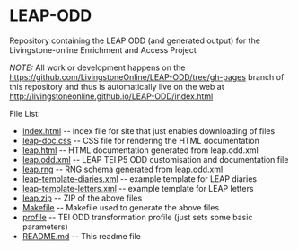 LEAP-ODD
========

Repository containing the LEAP ODD (and generated output) for the Livingstone-online Enrichment and Access Project

*NOTE:* All work or development happens on the https://github.com/LivingstoneOnline/LEAP-ODD/tree/gh-pages branch of this repository and thus is automatically live on the web at http://livingstoneonline.github.io/LEAP-ODD/index.html

File List:
* [index.html](http://livingstoneonline.github.io/LEAP-ODD/index.html) -- index file for site that just enables downloading of files 
* [leap-doc.css](http://livingstoneonline.github.io/LEAP-ODD/leap-doc.css) -- CSS file for rendering the HTML documentation
* [leap.html](http://livingstoneonline.github.io/LEAP-ODD/leap.html) -- HTML documentation generated from leap.odd.xml
* [leap.odd.xml](http://livingstoneonline.github.io/LEAP-ODD/leap.odd.xml) -- LEAP TEI P5 ODD customisation and documentation file
* [leap.rng](http://livingstoneonline.github.io/LEAP-ODD/leap.rng) -- RNG schema generated from leap.odd.xml
* [leap-template-diaries.xml](http://livingstoneonline.github.io/LEAP-ODD/leap-template-diaries.xml) -- example template for LEAP diaries
* [leap-template-letters.xml](http://livingstoneonline.github.io/LEAP-ODD/leap-template-letters.xml) -- example template for LEAP letters
* [leap.zip](http://livingstoneonline.github.io/LEAP-ODD/leap.zip) -- ZIP of the above files
* [Makefile](http://livingstoneonline.github.io/LEAP-ODD/Makefile) -- Makefile used to generate the above files
* [profile](http://livingstoneonline.github.io/LEAP-ODD/profile) -- TEI ODD transformation profile (just sets some basic parameters)
* [README.md](http://livingstoneonline.github.io/LEAP-ODD/README.md) -- This readme file


